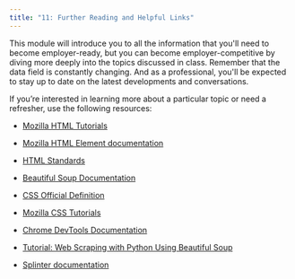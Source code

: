 ```yaml
---
title: "11: Further Reading and Helpful Links"
---
```


<img style="display: none;" src="https://static.bc-edx.com/data/dl-1-2/m11/lms/img/banner.jpg" alt="lesson banner" />

This module will introduce you to all the information that you'll need to become employer-ready, but you can become employer-competitive by diving more deeply into the topics discussed in class. Remember that the data field is constantly changing. And as a professional, you'll be expected to stay up to date on the latest developments and conversations.

If you’re interested in learning more about a particular topic or need a refresher, use the following resources:

* [Mozilla HTML Tutorials](https://developer.mozilla.org/en-US/docs/Learn/HTML)

* [Mozilla HTML Element documentation](https://developer.mozilla.org/en-US/docs/Web/HTML/Element)

* [HTML Standards](https://html.spec.whatwg.org/)

* [Beautiful Soup Documentation](https://www.crummy.com/software/BeautifulSoup/bs4/doc/)

* [CSS Official Definition](https://www.w3.org/TR/CSS/#css)

* [Mozilla CSS Tutorials](https://developer.mozilla.org/en-US/docs/Learn/CSS)

* [Chrome DevTools Documentation](https://developer.chrome.com/docs/devtools/)

* [Tutorial: Web Scraping with Python Using Beautiful Soup](https://www.dataquest.io/course/apis-and-scraping/)

* [Splinter documentation](https://splinter.readthedocs.io/en/latest/)
